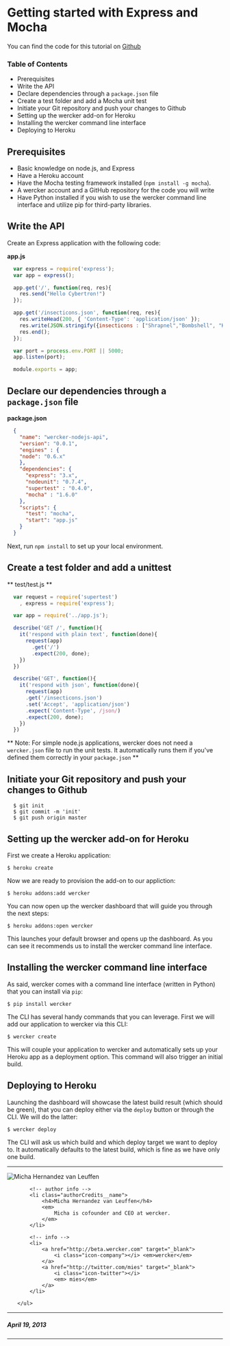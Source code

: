 # Getting started with Express and Mocha

You can find the code for this tutorial on [Github](https://github.com/mies/wercker-nodejs-api)

### Table of Contents
* Prerequisites
* Write the API
* Declare dependencies through a `package.json` file
* Create a test folder and add a Mocha unit test
* Initiate your Git repository and push your changes to Github
* Setting up the wercker add-on for Heroku
* Installing the wercker command line interface
* Deploying to Heroku

## Prerequisites
* Basic knowledge on node.js, and Express
* Have a Heroku account
* Have the Mocha testing framework installed (`npm install -g mocha`).
* A wercker account and a GitHub repository for the code you will write
* Have Python installed if you wish to use the wercker command line interface and utilize pip for third-party libraries.

## Write the API
Create an Express application with the following code:

**app.js**

``` javascript
  var express = require('express');
  var app = express();

  app.get('/', function(req, res){
    res.send("Hello Cybertron!")
  });

  app.get('/insecticons.json', function(req, res){
    res.writeHead(200, { 'Content-Type': 'application/json' });
    res.write(JSON.stringify({insecticons : ["Shrapnel","Bombshell", "Kickback"]}));
    res.end();
  });

  var port = process.env.PORT || 5000;
  app.listen(port);

  module.exports = app;
```

## Declare our dependencies through a `package.json` file

**package.json**

``` json
  {
    "name": "wercker-nodejs-api",
    "version": "0.0.1",
    "engines" : {
    "node": "0.6.x"
    },
    "dependencies": {
      "express": "3.x",
      "nodeunit": "0.7.4",
      "supertest" : "0.4.0",
      "mocha" : "1.6.0"
    },
    "scripts": {
      "test": "mocha",
      "start": "app.js"
    }
  }
```

Next, run `npm install` to set up your local environment.

## Create a test folder and add a unittest

** test/test.js **

``` javascript
  var request = require('supertest')
    , express = require('express');

  var app = require('../app.js');

  describe('GET /', function(){
    it('respond with plain text', function(done){
      request(app)
        .get('/')
        .expect(200, done);
    })
  })

  describe('GET', function(){
    it('respond with json', function(done){
      request(app)
      .get('/insecticons.json')
      .set('Accept', 'application/json')
      .expect('Content-Type', /json/)
      .expect(200, done);
    })
  })
```

** Note: For simple node.js applications, wercker does not need a `wercker.json` file to run the unit tests. It automatically runs them if you've defined them correctly in your `package.json` **

## Initiate your Git repository and push your changes to Github
```
  $ git init
  $ git commit -m 'init'
  $ git push origin master
```

## Setting up the wercker add-on for Heroku

First we create a Heroku application:

	$ heroku create

Now we are ready to provision the add-on to our appliction:

	$ heroku addons:add wercker

You can now open up the wercker dashboard that will guide you through the next steps:

	$ heroku addons:open wercker

This launches your default browser and opens up the dashboard. As you can see it recommends us to install the wercker command line interface.

## Installing the wercker command line interface

As said, wercker comes with a command line interface (written in Python) that you can install via `pip`:

	$ pip install wercker

The CLI has several handy commands that you can leverage. First we will add our application to wercker via this CLI:

	$ wercker create

This will couple your application to wercker and automatically sets up your Heroku app as a deployment option. This command will also trigger an initial build.

## Deploying to Heroku

Launching the dashboard will showcase the latest build result (which should be green), that you can deploy either via the `deploy` button or through the CLI. We will do the latter:

	$ wercker deploy

The CLI will ask us which build and which deploy target we want to deploy to. It automatically defaults to the latest build, which is fine as we have only one build.


-------

<div class="authorCredits">
    <span class="profile-picture">
        <img src="https://secure.gravatar.com/avatar/d4b19718f9748779d7cf18c6303dc17f?d=identicon&s=192" alt="Micha Hernandez van Leuffen"/>
    </span>
    <ul class="authorCredits">

        <!-- author info -->
        <li class="authorCredits__name">
            <h4>Micha Hernandez van Leuffen</h4>
            <em>
                Micha is cofounder and CEO at wercker.
            </em>
        </li>

        <!-- info -->
        <li>
            <a href="http://beta.wercker.com" target="_blank">
                <i class="icon-company"></i> <em>wercker</em>
            </a>
            <a href="http://twitter.com/mies" target="_blank">
                <i class="icon-twitter"></i>
                <em> mies</em>
            </a>
        </li>

    </ul>
</div>

-------
##### April 19, 2013
-------
